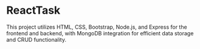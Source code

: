 # ReactTask
<p>This project utilizes HTML, CSS, Bootstrap, Node.js, and Express for the frontend and backend, with MongoDB integration for efficient data storage and CRUD functionality.






</p>
